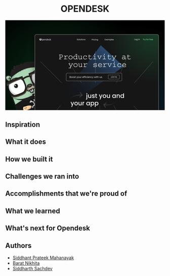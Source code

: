 <h1 align="center">OPENDESK</h1>

![](/assets/opendesk.png)

## Inspiration

## What it does

## How we built it

## Challenges we ran into

## Accomplishments that we're proud of

## What we learned

## What's next for Opendesk

## Authors
- [Siddhant Prateek Mahanayak](github.com/siddhantprateek)
- [Barat Nikhita](github.com/NikhitaBarat)
- [Siddharth Sachdev](github.com/siddharthsachdev)
